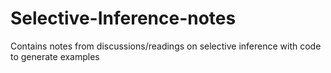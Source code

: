 # Selective-Inference-notes
Contains notes from discussions/readings on selective inference with code to generate examples
